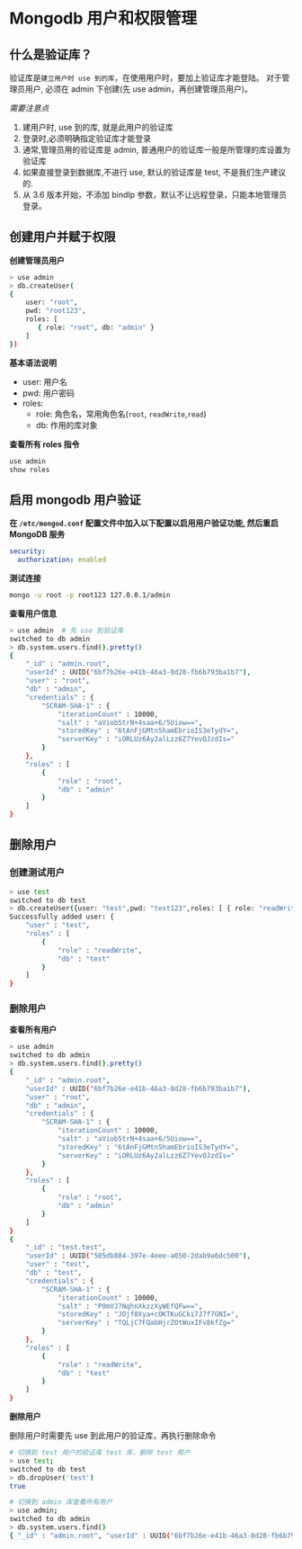 # Mongodb 用户和权限管理


## 什么是验证库？

验证库是`建立用户时 use 到的库`，在使用用户时，要加上验证库才能登陆。
对于管理员用户, 必须在 admin 下创建(先 use admin，再创建管理员用户)。

*需要注意点*

1. 建用户时, use 到的库, 就是此用户的验证库
2. 登录时,必须明确指定验证库才能登录
3. 通常,管理员用的验证库是 admin, 普通用户的验证库一般是所管理的库设置为验证库
4. 如果直接登录到数据库,不进行 use, 默认的验证库是 test, 不是我们生产建议的.
5. 从 3.6 版本开始，不添加 bindIp 参数，默认不让远程登录，只能本地管理员登录。

## 创建用户并赋于权限

**创建管理员用户**

```bash
> use admin 
> db.createUser(
{
    user: "root",
    pwd: "root123",
    roles: [
       { role: "root", db: "admin" }
    ]
})
```

**基本语法说明**

- user: 用户名
- pwd: 用户密码
- roles:
  - role: 角色名，常用角色名(`root`, `readWrite`,`read`)
  - db: 作用的库对象

**查看所有 roles 指令**

```javascript
use admin
show roles
```

## 启用 mongodb 用户验证

**在 `/etc/mongod.conf` 配置文件中加入以下配置以启用用户验证功能, 然后重启 MongoDB 服务**

```yaml
security:
  authorization: enabled
```

**测试连接**

```bash
mongo -u root -p root123 127.0.0.1/admin
```

**查看用户信息**

```bash
> use admin  # 先 use 到验证库
switched to db admin
> db.system.users.find().pretty()
{
	"_id" : "admin.root",
	"userId" : UUID("6bf7b26e-e41b-46a3-8d28-fb6b793ba1b7"),
	"user" : "root",
	"db" : "admin",
	"credentials" : {
		"SCRAM-SHA-1" : {
			"iterationCount" : 10000,
			"salt" : "aViob5trN+4saa+6/5Uiow==",
			"storedKey" : "6tAnFjGMtn5hamEbrioIS3eTydY=",
			"serverKey" : "iORLUz6Ay2alLzz6Z7YevOJzdIs="
		}
	},
	"roles" : [
		{
			"role" : "root",
			"db" : "admin"
		}
	]
}
```

## 删除用户

### 创建测试用户

```bash
> use test
switched to db test
> db.createUser({user: "test",pwd: "test123",roles: [ { role: "readWrite" , db: "test" }]})
Successfully added user: {
	"user" : "test",
	"roles" : [
		{
			"role" : "readWrite",
			"db" : "test"
		}
	]
}
```

### 删除用户

**查看所有用户**

```bash
> use admin
switched to db admin
> db.system.users.find().pretty()
{
	"_id" : "admin.root",
	"userId" : UUID("6bf7b26e-e41b-46a3-8d28-fb6b793ba1b7"),
	"user" : "root",
	"db" : "admin",
	"credentials" : {
		"SCRAM-SHA-1" : {
			"iterationCount" : 10000,
			"salt" : "aViob5trN+4saa+6/5Uiow==",
			"storedKey" : "6tAnFjGMtn5hamEbrioIS3eTydY=",
			"serverKey" : "iORLUz6Ay2alLzz6Z7YevOJzdIs="
		}
	},
	"roles" : [
		{
			"role" : "root",
			"db" : "admin"
		}
	]
}
{
	"_id" : "test.test",
	"userId" : UUID("505db884-397e-4eee-a050-2dab9a6dc500"),
	"user" : "test",
	"db" : "test",
	"credentials" : {
		"SCRAM-SHA-1" : {
			"iterationCount" : 10000,
			"salt" : "P0mVJ7NqhnXkzzXyWEfQFw==",
			"storedKey" : "JOjf0Xya+cOKTKuGCki7J7f7GNI=",
			"serverKey" : "TQLjC7FQabHjrZOtWuxIFv8kfZg="
		}
	},
	"roles" : [
		{
			"role" : "readWrite",
			"db" : "test"
		}
	]
}
```

**删除用户**

删除用户时需要先 use 到此用户的验证库，再执行删除命令

```bash
# 切换到 test 用户的验证库 test 库，删除 test 用户
> use test;
switched to db test
> db.dropUser('test')
true

# 切换到 admin 库查看所有用户
> use admin;
switched to db admin
> db.system.users.find()
{ "_id" : "admin.root", "userId" : UUID("6bf7b26e-e41b-46a3-8d28-fb6b793ba1b7"), "user" : "root", "db" : "admin", "credentials" : { "SCRAM-SHA-1" : { "iterationCount" : 10000, "salt" : "aViob5trN+4saa+6/5Uiow==", "storedKey" : "6tAnFjGMtn5hamEbrioIS3eTydY=", "serverKey" : "iORLUz6Ay2alLzz6Z7YevOJzdIs=" } }, "roles" : [ { "role" : "root", "db" : "admin" } ] }
```
